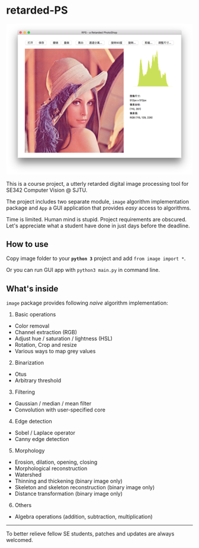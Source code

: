# retarded-PS 

![screenshot of retarded-PS](screenshot.png)

This is a course project, a utterly retarded digital image processing tool for SE342 Computer Vision @ SJTU.

The project includes two separate module, `image` algorithm implementation package and `App` a GUI application that provides *easy* access to algorithms.

Time is limited. Human mind is stupid. Project requirements are obscured. Let's appreciate what a student have done in just days before the deadline. 

## How to use

Copy image folder to your **`python 3`** project and add `from image import *`.

Or you can run GUI app with `python3 main.py` in command line.

## What's inside

`image` package provides following *naive* algorithm implementation:

1. Basic operations
- Color removal
- Channel extraction (RGB)
- Adjust hue / saturation / lightness (HSL)
- Rotation, Crop and resize
- Various ways to map grey values
2. Binarization
- Otus
- Arbitrary threshold
3. Filtering
- Gaussian / median / mean filter
- Convolution with user-specified core
4. Edge detection
- Sobel / Laplace operator
- Canny edge detection
5. Morphology
- Erosion, dilation, opening, closing
- Morphological reconstruction
- Watershed
- Thinning and thickening (binary image only)
- Skeleton and skeleton reconstruction (binary image only)
- Distance transformation (binary image only)
6. Others
- Algebra operations (addition, subtraction, multiplication)

---

To better relieve fellow SE students, patches and updates are always welcomed. 